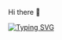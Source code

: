 Hi there 👋

<!-- **MatheusRaddatz/MatheusRaddatz** is a ✨ _special_ ✨ repository because its `README.md` (this file) appears on your GitHub profile.

Here are some ideas to get you started:

- 🔭 I’m currently working on ...
- 🌱 I’m currently learning ...
- 👯 I’m looking to collaborate on ...
- 🤔 I’m looking for help with ...
- 💬 Ask me about ...
- 📫 How to reach me: ...
- 😄 Pronouns: ...
- ⚡ Fun fact: ... -->
[![Typing SVG](https://readme-typing-svg.herokuapp.com?font=Fira+Code&pause=1000&color=F7F7F7&background=000000&multiline=true&width=440&height=60&lines=Hello!+my+name+is+Matheus+Raddatz;Currently+learning+Java+fullstacking)](https://git.io/typing-svg)
